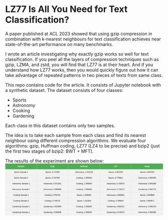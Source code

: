 # LZ77 Is All You Need for Text Classification?

A paper published at ACL 2023 showed that using gzip compression in combination with k-nearest neighbours
for text classification achieves near state-of-the-art performance on many benchmarks.

I wrote an article investigating why exactly gzip works so well for text classification. If you peel all the
layers of compression techniques such as gzip, LZMA, and zstd, you will find that LZ77 is at their heart.
And if you understand how LZ77 works, then you would quickly figure out how it can take advantage of
repeated patterns in two pieces of texts from same class.

This repo contains code for the article. It consists of Jupyter notebook with a synthetic dataset. The dataset
consists of four classes:

- Sports
- Astronomy
- Cooking
- Gardening

Each class in this dataset contains only two samples.

The idea is to take each sample from each class and find its nearest neighbour using different compression algorithms.
We evaluate four algorithms: gzip, Huffman coding, LZ77 (LZ4 to be precise) and bzip2 (just the first two stages of bzip2: BWT + MFT).

The results of the experiment are shown below:
![Results](https://github.com/abhinav-upadhyay/lz77_is_all_you_need/blob/2388cb60ea93286127228a9145bef91482b5fbad/results.png)
